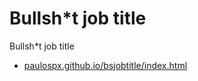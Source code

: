 # Bullsh*t job title
Bullsh*t job title

- [paulospx.github.io/bsjobtitle/index.html](https://paulospx.github.io/bsjobtitle/index.html)

